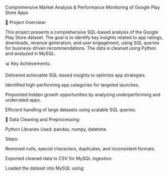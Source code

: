 Comprehensive Market Analysis & Performance Monitoring of Google Play Store Apps

📖 Project Overview:

This project presents a comprehensive SQL-based analysis of the Google Play Store dataset. The goal is to identify key insights related to app ratings, downloads, revenue generation, and user engagement, using SQL queries for business-driven recommendations. The data is cleaned using Python and analyzed in MySQL.

📊 Key Achievements:

Delivered actionable SQL-based insights to optimize app strategies.

Identified high-performing app categories for targeted launches.

Pinpointed hidden growth opportunities by analyzing underperforming and underrated apps.

Efficient handling of large datasets using scalable SQL queries.

📂 Data Cleaning and Preprocessing:

Python Libraries Used: pandas, numpy, datetime

Steps:

Removed nulls, special characters, duplicates, and inconsistent formats.

Exported cleaned data to CSV for MySQL ingestion.

Loaded the dataset into MySQL using:
